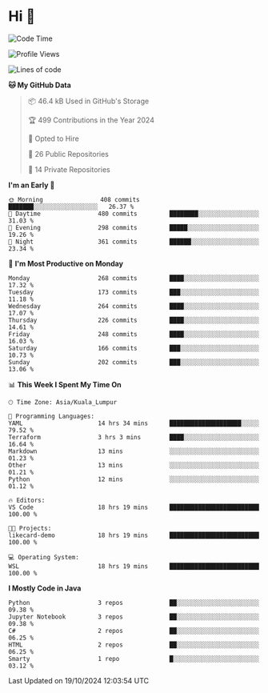 <h1>Hi 👋</h1>

<!--START_SECTION:waka-->
![Code Time](http://img.shields.io/badge/Code%20Time-762%20hrs%2031%20mins-blue)

![Profile Views](http://img.shields.io/badge/Profile%20Views-0-blue)

![Lines of code](https://img.shields.io/badge/From%20Hello%20World%20I%27ve%20Written-1.3%20million%20lines%20of%20code-blue)

**🐱 My GitHub Data** 

> 📦 46.4 kB Used in GitHub's Storage 
 > 
> 🏆 499 Contributions in the Year 2024
 > 
> 💼 Opted to Hire
 > 
> 📜 26 Public Repositories 
 > 
> 🔑 14 Private Repositories 
 > 
**I'm an Early 🐤** 

```text
🌞 Morning                408 commits         ███████░░░░░░░░░░░░░░░░░░   26.37 % 
🌆 Daytime                480 commits         ████████░░░░░░░░░░░░░░░░░   31.03 % 
🌃 Evening                298 commits         █████░░░░░░░░░░░░░░░░░░░░   19.26 % 
🌙 Night                  361 commits         ██████░░░░░░░░░░░░░░░░░░░   23.34 % 
```
📅 **I'm Most Productive on Monday** 

```text
Monday                   268 commits         ████░░░░░░░░░░░░░░░░░░░░░   17.32 % 
Tuesday                  173 commits         ███░░░░░░░░░░░░░░░░░░░░░░   11.18 % 
Wednesday                264 commits         ████░░░░░░░░░░░░░░░░░░░░░   17.07 % 
Thursday                 226 commits         ████░░░░░░░░░░░░░░░░░░░░░   14.61 % 
Friday                   248 commits         ████░░░░░░░░░░░░░░░░░░░░░   16.03 % 
Saturday                 166 commits         ███░░░░░░░░░░░░░░░░░░░░░░   10.73 % 
Sunday                   202 commits         ███░░░░░░░░░░░░░░░░░░░░░░   13.06 % 
```


📊 **This Week I Spent My Time On** 

```text
🕑︎ Time Zone: Asia/Kuala_Lumpur

💬 Programming Languages: 
YAML                     14 hrs 34 mins      ████████████████████░░░░░   79.52 % 
Terraform                3 hrs 3 mins        ████░░░░░░░░░░░░░░░░░░░░░   16.64 % 
Markdown                 13 mins             ░░░░░░░░░░░░░░░░░░░░░░░░░   01.23 % 
Other                    13 mins             ░░░░░░░░░░░░░░░░░░░░░░░░░   01.21 % 
Python                   12 mins             ░░░░░░░░░░░░░░░░░░░░░░░░░   01.12 % 

🔥 Editors: 
VS Code                  18 hrs 19 mins      █████████████████████████   100.00 % 

🐱‍💻 Projects: 
likecard-demo            18 hrs 19 mins      █████████████████████████   100.00 % 

💻 Operating System: 
WSL                      18 hrs 19 mins      █████████████████████████   100.00 % 
```

**I Mostly Code in Java** 

```text
Python                   3 repos             ██░░░░░░░░░░░░░░░░░░░░░░░   09.38 % 
Jupyter Notebook         3 repos             ██░░░░░░░░░░░░░░░░░░░░░░░   09.38 % 
C#                       2 repos             ██░░░░░░░░░░░░░░░░░░░░░░░   06.25 % 
HTML                     2 repos             ██░░░░░░░░░░░░░░░░░░░░░░░   06.25 % 
Smarty                   1 repo              █░░░░░░░░░░░░░░░░░░░░░░░░   03.12 % 
```




 Last Updated on 19/10/2024 12:03:54 UTC
<!--END_SECTION:waka-->
